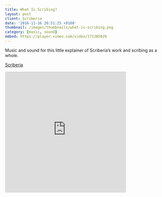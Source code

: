 ```yaml
---
title: What Is Scribing?
layout: post
client: Scriberia
date: '2016-11-16 20:51:25 +0100'
thumbnail: /images/thumbnails/what-is-scribing.png
category: [music, sound]
embed: https://player.vimeo.com/video/171385029
---
```


Music and sound for this little explainer of Scriberia’s work and scribing as a whole.

[Scriberia](http://www.scriberia.co.uk/)

<div id="bc"><iframe style="border: 0; width: 400px; height: 400px;" src="https://bandcamp.com/EmbeddedPlayer/track=271454732/size=large/bgcol=ffffff/linkcol=333333/minimal=true/transparent=true/" seamless><a href="http://skillbard.bandcamp.com/track/pup-play">Pup Play by Skillbard</a></iframe></div>
